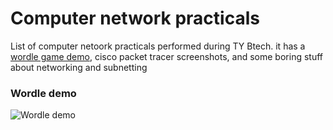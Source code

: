 # Computer network practicals

List of computer netoork practicals performed during TY Btech.
it has a [wordle game demo](https://github.com/adimail/Computer-Networks/tree/main/socket), cisco packet tracer screenshots, and some boring stuff about networking and subnetting

### Wordle demo

![Wordle demo](assets/simple-wordle-clone.gif)
